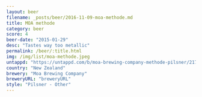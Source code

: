 ```yaml
---
layout: beer
filename: _posts/beer/2016-11-09-moa-methode.md
title: MOA methode
category: beer
score: 4
beer-date: "2015-01-29"
desc: "Tastes way too metallic"
permalink: /beer/:title.html
img: /img/list/moa-methode.jpeg
untappd: "https://untappd.com/b/moa-brewing-company-methode-pilsner/21770"
country: "New Zealand"
brewery: "Moa Brewing Company"
breweryURL: "breweryURL"
style: "Pilsner - Other"
---
```


